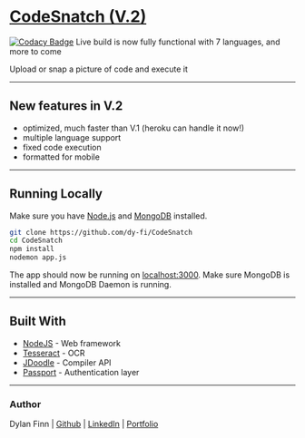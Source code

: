 # [CodeSnatch (V.2)](https://codesnatch.herokuapp.com/)
[![Codacy Badge](https://api.codacy.com/project/badge/Grade/5611cf77548a46cd9bed1c82dd195f12)](https://www.codacy.com/app/dy-fi/CodeSnatch?utm_source=github.com&amp;utm_medium=referral&amp;utm_content=dy-fi/CodeSnatch&amp;utm_campaign=Badge_Grade)
Live build is now fully functional with 7 languages, and more to come

Upload or snap a picture of code and execute it

-----

## New features in V.2
* optimized, much faster than V.1 (heroku can handle it now!)
* multiple language support
* fixed code execution
* formatted for mobile

-----

## Running Locally
Make sure you have [Node.js](http://nodejs.org/) and [MongoDB](https://www.mongodb.com/) installed.

```sh
git clone https://github.com/dy-fi/CodeSnatch
cd CodeSnatch
npm install
nodemon app.js
```
The app should now be running on [localhost:3000](http://localhost:3000/). Make sure MongoDB is installed and MongoDB Daemon is running.

---

## Built With
* [NodeJS](https://nodejs.org/en/) - Web framework
* [Tesseract](http://tesseract.projectnaptha.com/) - OCR
* [JDoodle](https://www.jdoodle.com/compiler-api/) - Compiler API
* [Passport](http://www.passportjs.org/) - Authentication layer

---

### Author
Dylan Finn | [Github](github.com/dy-fi) | [LinkedIn](https://www.linkedin.com/in/dylan-finn-a36b9614b/) | [Portfolio](https://www.makeschool.com/portfolio/Dylan-Finn)
